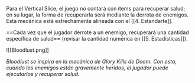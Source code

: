 
Para el Vertical Slice, el juego no contará con ítems para recuperar salud; en su lugar, la forma de recuperarla será mediante la derrota de enemigos. Esta mecánica está estrechamente alineada con el [[4. Estandarte]].

==Cada vez que el jugador derrote a un enemigo, recuperará una cantidad específica de salud== (revisar la cantidad numérica en [[5. Estadísticas]]).

![[Bloodlust.png]]

*Bloodlust se inspira en la mecánica de Glory Kills de Doom. Con esta, cuando los enemigos están gravemente heridos, el jugador puede ejecutarlos y recuperar salud.*
